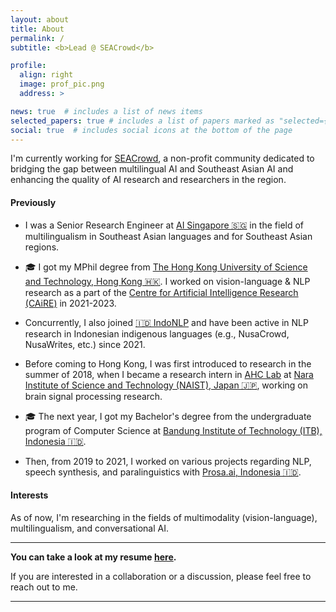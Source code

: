 ```yaml
---
layout: about
title: About
permalink: /
subtitle: <b>Lead @ SEACrowd</b>

profile:
  align: right
  image: prof_pic.png
  address: >

news: true  # includes a list of news items
selected_papers: true # includes a list of papers marked as "selected={true}"
social: true  # includes social icons at the bottom of the page
---
```


I'm currently working for [SEACrowd](https://seacrowd.github.io/), a non-profit community dedicated to bridging the gap between multilingual AI and Southeast Asian AI and enhancing the quality of AI research and researchers in the region.

#### Previously

- I was a Senior Research Engineer at [AI Singapore 🇸🇬](https://aisingapore.org/) in the field of multilingualism in Southeast Asian languages and for Southeast Asian regions.

- 🎓 I got my MPhil degree from [The Hong Kong University of Science and Technology, Hong Kong 🇭🇰](https://hkust.edu.hk/). I worked on vision-language & NLP research as a part of the [Centre for Artificial Intelligence Research (CAiRE)](https://pascale.home.ece.ust.hk/team.html) in 2021-2023.

- Concurrently, I also joined [🇮🇩 IndoNLP](https://github.com/IndoNLP) and have been active in NLP research in Indonesian indigenous languages (e.g., NusaCrowd, NusaWrites, etc.) since 2021.

- Before coming to Hong Kong, I was first introduced to research in the summer of 2018, when I became a research intern in [AHC Lab](https://ahcweb01.naist.jp/en/) at [Nara Institute of Science and Technology (NAIST), Japan 🇯🇵](http://www.naist.jp/en/), working on brain signal processing research.

- 🎓 The next year, I got my Bachelor's degree from the undergraduate program of Computer Science at [Bandung Institute of Technology (ITB), Indonesia 🇮🇩](https://itb.ac.id/).

- Then, from 2019 to 2021, I worked on various projects regarding NLP, speech synthesis, and paralinguistics with [Prosa.ai, Indonesia 🇮🇩](https://prosa.ai/).


#### Interests

As of now, I'm researching in the fields of multimodality (vision-language), multilingualism, and conversational AI.

--------

<b>You can take a look at my resume [here](https://docs.google.com/document/d/e/2PACX-1vRR8-swT0C9Hok9KdokQCh_nUl-8rwDtuEhga7N1QcGMecj8c1AIbOh7UpmM1HK-6YU5AI_pLqTogc3/pub).</b>

If you are interested in a collaboration or a discussion, please feel free to reach out to me.

--------
